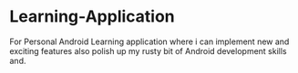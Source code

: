 # Learning-Application
For Personal Android Learning application where i can implement new and exciting features also polish up my rusty bit of Android development skills and.
